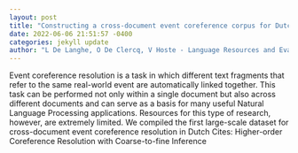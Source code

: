 ```yaml
--- 
layout: post 
title: "Constructing a cross-document event coreference corpus for Dutch" 
date: 2022-06-06 21:51:57 -0400 
categories: jekyll update 
author: "L De Langhe, O De Clercq, V Hoste - Language Resources and Evaluation, 2022" 
--- 
```

Event coreference resolution is a task in which different text fragments that refer to the same real-world event are automatically linked together. This task can be performed not only within a single document but also across different documents and can serve as a basis for many useful Natural Language Processing applications. Resources for this type of research, however, are extremely limited. We compiled the first large-scale dataset for cross-document event coreference resolution in Dutch Cites: Higher-order Coreference Resolution with Coarse-to-fine Inference